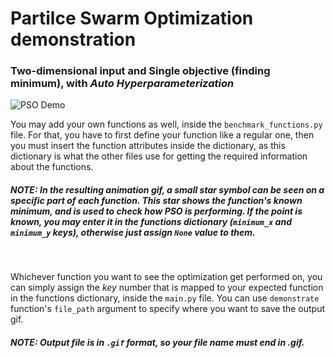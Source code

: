 # Partilce Swarm Optimization demonstration
### Two-dimensional input and Single objective (finding minimum), with *Auto Hyperparameterization*

![PSO Demo](https://github.com/Vandalious/PSO-demonstration/blob/main/example_demonstrations/README-demo.gif "PSO on Levy function")

You may add your own functions as well, inside the `benchmark_functions.py` file. For that, you have to first define your function like a regular one, then you must insert the function attributes inside the dictionary, as this dictionary is what the other files use for getting the required information about the functions.

##### **NOTE**: In the resulting animation gif, a small *star symbol* can be seen on a specific part of each function. This star shows the function's **known** minimum, and is used to check how PSO is performing. If the point is known, you may enter it in the *functions dictionary* (`minimum_x` and `minimum_y` keys), otherwise just assign `None` value to them.
<br />

Whichever function you want to see the optimization get performed on, you can simply assign the *key* number that is mapped to your expected function in the functions dictionary, inside the `main.py` file. You can use `demonstrate` function's `file_path` argument to specify where you want to save the output gif.

##### **NOTE**: Output file is in `.gif` format, so your file name must end in *.gif*.
